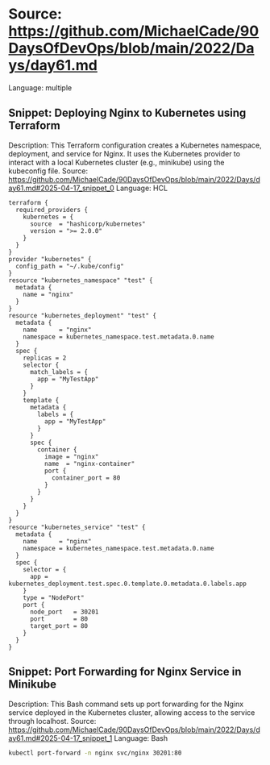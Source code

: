 # Source: https://github.com/MichaelCade/90DaysOfDevOps/blob/main/2022/Days/day61.md
Language: multiple

## Snippet: Deploying Nginx to Kubernetes using Terraform
Description: This Terraform configuration creates a Kubernetes namespace, deployment, and service for Nginx. It uses the Kubernetes provider to interact with a local Kubernetes cluster (e.g., minikube) using the kubeconfig file.
Source: https://github.com/MichaelCade/90DaysOfDevOps/blob/main/2022/Days/day61.md#2025-04-17_snippet_0
Language: HCL

```HCL
terraform {
  required_providers {
    kubernetes = {
      source  = "hashicorp/kubernetes"
      version = ">= 2.0.0"
    }
  }
}
provider "kubernetes" {
  config_path = "~/.kube/config"
}
resource "kubernetes_namespace" "test" {
  metadata {
    name = "nginx"
  }
}
resource "kubernetes_deployment" "test" {
  metadata {
    name      = "nginx"
    namespace = kubernetes_namespace.test.metadata.0.name
  }
  spec {
    replicas = 2
    selector {
      match_labels = {
        app = "MyTestApp"
      }
    }
    template {
      metadata {
        labels = {
          app = "MyTestApp"
        }
      }
      spec {
        container {
          image = "nginx"
          name  = "nginx-container"
          port {
            container_port = 80
          }
        }
      }
    }
  }
}
resource "kubernetes_service" "test" {
  metadata {
    name      = "nginx"
    namespace = kubernetes_namespace.test.metadata.0.name
  }
  spec {
    selector = {
      app = kubernetes_deployment.test.spec.0.template.0.metadata.0.labels.app
    }
    type = "NodePort"
    port {
      node_port   = 30201
      port        = 80
      target_port = 80
    }
  }
}
```

## Snippet: Port Forwarding for Nginx Service in Minikube
Description: This Bash command sets up port forwarding for the Nginx service deployed in the Kubernetes cluster, allowing access to the service through localhost.
Source: https://github.com/MichaelCade/90DaysOfDevOps/blob/main/2022/Days/day61.md#2025-04-17_snippet_1
Language: Bash

```Bash
kubectl port-forward -n nginx svc/nginx 30201:80
```